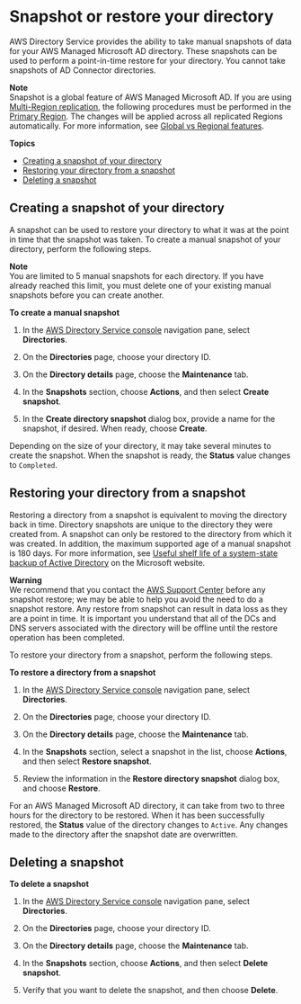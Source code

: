 # Snapshot or restore your directory<a name="ms_ad_snapshots"></a>

AWS Directory Service provides the ability to take manual snapshots of data for your AWS Managed Microsoft AD directory\. These snapshots can be used to perform a point\-in\-time restore for your directory\. You cannot take snapshots of AD Connector directories\.

**Note**  
Snapshot is a global feature of AWS Managed Microsoft AD\. If you are using [Multi\-Region replication](ms_ad_configure_multi_region_replication.md), the following procedures must be performed in the [Primary Region](multi-region-global-primary-additional.md#multi-region-primary)\. The changes will be applied across all replicated Regions automatically\. For more information, see [Global vs Regional features](multi-region-global-region-features.md)\.

**Topics**
+ [Creating a snapshot of your directory](#snapshot_create)
+ [Restoring your directory from a snapshot](#snapshot_restore)
+ [Deleting a snapshot](#snapshot_delete)

## Creating a snapshot of your directory<a name="snapshot_create"></a>

A snapshot can be used to restore your directory to what it was at the point in time that the snapshot was taken\. To create a manual snapshot of your directory, perform the following steps\.

**Note**  
You are limited to 5 manual snapshots for each directory\. If you have already reached this limit, you must delete one of your existing manual snapshots before you can create another\.

**To create a manual snapshot**

1. In the [AWS Directory Service console](https://console.aws.amazon.com/directoryservicev2/) navigation pane, select **Directories**\.

1. On the **Directories** page, choose your directory ID\.

1. On the **Directory details** page, choose the **Maintenance** tab\.

1. In the **Snapshots** section, choose **Actions**, and then select **Create snapshot**\.

1. In the **Create directory snapshot** dialog box, provide a name for the snapshot, if desired\. When ready, choose **Create**\.

Depending on the size of your directory, it may take several minutes to create the snapshot\. When the snapshot is ready, the **Status** value changes to `Completed`\.

## Restoring your directory from a snapshot<a name="snapshot_restore"></a>

Restoring a directory from a snapshot is equivalent to moving the directory back in time\. Directory snapshots are unique to the directory they were created from\. A snapshot can only be restored to the directory from which it was created\. In addition, the maximum supported age of a manual snapshot is 180 days\. For more information, see [Useful shelf life of a system\-state backup of Active Directory](https://support.microsoft.com/en-za/help/216993/useful-shelf-life-of-a-system-state-backup-of-active-directory) on the Microsoft website\.

**Warning**  
We recommend that you contact the [AWS Support Center](https://console.aws.amazon.com/support/home#/) before any snapshot restore; we may be able to help you avoid the need to do a snapshot restore\. Any restore from snapshot can result in data loss as they are a point in time\. It is important you understand that all of the DCs and DNS servers associated with the directory will be offline until the restore operation has been completed\. 

To restore your directory from a snapshot, perform the following steps\.

**To restore a directory from a snapshot**

1. In the [AWS Directory Service console](https://console.aws.amazon.com/directoryservicev2/) navigation pane, select **Directories**\.

1. On the **Directories** page, choose your directory ID\.

1. On the **Directory details** page, choose the **Maintenance** tab\.

1. In the **Snapshots** section, select a snapshot in the list, choose **Actions**, and then select **Restore snapshot**\.

1. Review the information in the **Restore directory snapshot** dialog box, and choose **Restore**\.

For an AWS Managed Microsoft AD directory, it can take from two to three hours for the directory to be restored\. When it has been successfully restored, the **Status** value of the directory changes to `Active`\. Any changes made to the directory after the snapshot date are overwritten\. 

## Deleting a snapshot<a name="snapshot_delete"></a>

**To delete a snapshot**

1. In the [AWS Directory Service console](https://console.aws.amazon.com/directoryservicev2/) navigation pane, select **Directories**\.

1. On the **Directories** page, choose your directory ID\.

1. On the **Directory details** page, choose the **Maintenance** tab\.

1. In the **Snapshots** section, choose **Actions**, and then select **Delete snapshot**\.

1. Verify that you want to delete the snapshot, and then choose **Delete**\.